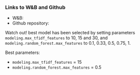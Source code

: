 ### Links to W&B and Github
* W&B:
* Github repository:

Watch out! best model has been selected by setting parameters `modeling.max_tfidf_features` to 10, 15 and 30, and `modeling.random_forest.max_features` to 0.1, 0.33, 0.5, 0.75, 1.

Best parameters:
* `modeling.max_tfidf_features` = 15
* `modeling.random_forest.max_features` = 0.5